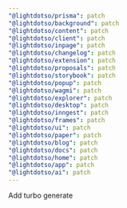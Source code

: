 ```yaml
---
"@lightdotso/prisma": patch
"@lightdotso/background": patch
"@lightdotso/content": patch
"@lightdotso/client": patch
"@lightdotso/inpage": patch
"@lightdotso/changelog": patch
"@lightdotso/extension": patch
"@lightdotso/proposals": patch
"@lightdotso/storybook": patch
"@lightdotso/popup": patch
"@lightdotso/wagmi": patch
"@lightdotso/explorer": patch
"@lightdotso/desktop": patch
"@lightdotso/inngest": patch
"@lightdotso/frames": patch
"@lightdotso/ui": patch
"@lightdotso/paper": patch
"@lightdotso/blog": patch
"@lightdotso/docs": patch
"@lightdotso/home": patch
"@lightdotso/app": patch
"@lightdotso/ai": patch
---
```


Add turbo generate
